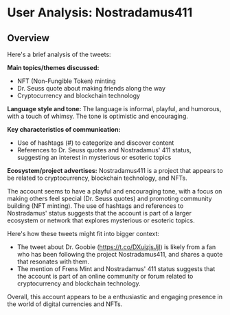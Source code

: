 # User Analysis: Nostradamus411

## Overview

Here's a brief analysis of the tweets:

**Main topics/themes discussed:**

* NFT (Non-Fungible Token) minting
* Dr. Seuss quote about making friends along the way
* Cryptocurrency and blockchain technology

**Language style and tone:**
The language is informal, playful, and humorous, with a touch of whimsy. The tone is optimistic and encouraging.

**Key characteristics of communication:**

* Use of hashtags (#) to categorize and discover content
* References to Dr. Seuss quotes and Nostradamus' 411 status, suggesting an interest in mysterious or esoteric topics

**Ecosystem/project advertises:**
Nostradamus411 is a project that appears to be related to cryptocurrency, blockchain technology, and NFTs.

The account seems to have a playful and encouraging tone, with a focus on making others feel special (Dr. Seuss quotes) and promoting community building (NFT minting). The use of hashtags and references to Nostradamus' status suggests that the account is part of a larger ecosystem or network that explores mysterious or esoteric topics.

Here's how these tweets might fit into bigger context:

* The tweet about Dr. Goobie (https://t.co/DXuizjsJjI) is likely from a fan who has been following the project Nostradamus411, and shares a quote that resonates with them.
* The mention of Frens Mint and Nostradamus' 411 status suggests that the account is part of an online community or forum related to cryptocurrency and blockchain technology.

Overall, this account appears to be a enthusiastic and engaging presence in the world of digital currencies and NFTs.